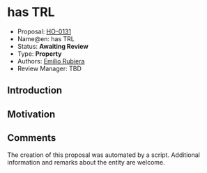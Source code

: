 # has TRL

* Proposal: [HO-0131](0131-has-trl.md)
* Name@en: has TRL
* Status: **Awaiting Review**
* Type: **Property**
* Authors: [Emilio Rubiera](https://github.com/spitxa)
* Review Manager: TBD

## Introduction



## Motivation

## Comments
The creation of this proposal was automated by a script. Additional information and remarks about the entity are welcome.
